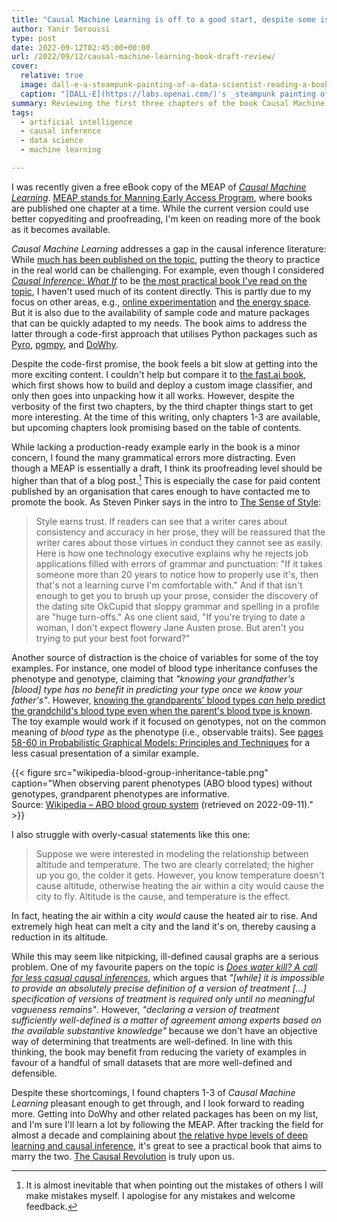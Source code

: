 ```yaml
---
title: "Causal Machine Learning is off to a good start, despite some issues"
author: Yanir Seroussi
type: post
date: 2022-09-12T02:45:00+00:00
url: /2022/09/12/causal-machine-learning-book-draft-review/
cover:
  relative: true
  image: dall-e-a-steampunk-painting-of-a-data-scientist-reading-a-book-about-causal-machine-learning.png
  caption: "[DALL·E](https://labs.openai.com/)'s _steampunk painting of a data scientist reading a book about causal machine learning_."
summary: Reviewing the first three chapters of the book Causal Machine Learning by Robert Osazuwa Ness.
tags:
  - artificial intelligence
  - causal inference
  - data science
  - machine learning

---
```

I was recently given a free eBook copy of the MEAP of [_Causal Machine Learning_](https://www.manning.com/books/causal-machine-learning). [MEAP stands for Manning Early Access Program](https://www.manning.com/meap-program), where books are published one chapter at a time. While the current version could use better copyediting and proofreading, I'm keen on reading more of the book as it becomes available.

_Causal Machine Learning_ addresses a gap in the causal inference literature: While [much has been published on the topic](https://yanirseroussi.com/causal-inference-reading-list/), putting the theory to practice in the real world can be challenging. For example, even though I considered [_Causal Inference: What If_](https://www.hsph.harvard.edu/miguel-hernan/causal-inference-book/) to be [the most practical book I've read on the topic](https://yanirseroussi.com/2018/12/24/the-most-practical-causal-inference-book-ive-read-is-still-a-draft/), I haven't used much of its content directly. This is partly due to my focus on other areas, e.g., [online experimentation](https://yanirseroussi.com/2022/01/14/analysis-strategies-in-online-a-b-experiments/) and [the energy space](https://yanirseroussi.com/2022/06/06/the-mission-matters-moving-to-climate-tech-as-a-data-scientist/). But it is also due to the availability of sample code and mature packages that can be quickly adapted to my needs. The book aims to address the latter through a code-first approach that utilises Python packages such as [Pyro](https://pyro.ai/), [pgmpy](https://pgmpy.org/), and [DoWhy](https://py-why.github.io/dowhy/).

Despite the code-first promise, the book feels a bit slow at getting into the more exciting content. I couldn't help but compare it to [the fast.ai book](https://github.com/fastai/fastbook), which first shows how to build and deploy a custom image classifier, and only then goes into unpacking how it all works. However, despite the verbosity of the first two chapters, by the third chapter things start to get more interesting. At the time of this writing, only chapters 1-3 are available, but upcoming chapters look promising based on the table of contents.

  While lacking a production-ready example early in the book is a minor concern, I found the many grammatical errors more distracting. Even though a MEAP is essentially a draft, I think its proofreading level should be higher than that of a blog post.[^inevitable-mistakes] This is especially the case for paid content published by an organisation that cares enough to have contacted me to promote the book. As Steven Pinker says in the intro to [The Sense of Style](https://stevenpinker.com/publications/sense-style-thinking-persons-guide-writing-21st-century):

> Style earns trust. If readers can see that a writer cares about consistency and accuracy in her prose, they will be reassured that the writer cares about those virtues in conduct they cannot see as easily. Here is how one technology executive explains why he rejects job applications filled with errors of grammar and punctuation: "If it takes someone more than 20 years to notice how to properly use it's, then that's not a learning curve I'm comfortable with." And if that isn't enough to get you to brush up your prose, consider the discovery of the dating site OkCupid that sloppy grammar and spelling in a profile are "huge turn-offs." As one client said, "If you're trying to date a woman, I don't expect flowery Jane Austen prose. But aren't you trying to put your best foot forward?"

Another source of distraction is the choice of variables for some of the toy examples. For instance, one model of blood type inheritance confuses the phenotype and genotype, claiming that _"knowing your grandfather's \[blood\] type has no benefit in predicting your type once we know your father's"_. However, [knowing the grandparents' blood types _can_ help predict the grandchild's blood type even when the parent's blood type is known](https://en.wikipedia.org/wiki/ABO_blood_group_system#Genetics). The toy example would work if it focused on genotypes, not on the common meaning of _blood type_ as the phenotype (i.e., observable traits). See [pages 58-60 in Probabilistic Graphical Models: Principles and Techniques](https://books.google.com.au/books?id=7dzpHCHzNQ4C&lpg=PA59&ots=px4BFm4XAP&pg=PA58#v=onepage&q&f=false) for a less casual presentation of a similar example.

{{< figure src="wikipedia-blood-group-inheritance-table.png" caption="When observing parent phenotypes (ABO blood types) without genotypes, grandparent phenotypes are informative.<br>Source: [Wikipedia &ndash; ABO blood group system](https://en.wikipedia.org/wiki/ABO_blood_group_system#Genetics) (retrieved on 2022-09-11)." >}}

I also struggle with overly-casual statements like this one:

> Suppose we were interested in modeling the relationship between altitude and temperature. The two are clearly correlated; the higher up you go, the colder it gets. However, you know temperature doesn't cause altitude, otherwise heating the air within a city would cause the city to fly. Altitude is the cause, and temperature is the effect.

In fact, heating the air within a city _would_ cause the heated air to rise. And extremely high heat can melt a city and the land it's on, thereby causing a reduction in its altitude.

While this may seem like nitpicking, ill-defined causal graphs are a serious problem. One of my favourite papers on the topic is [_Does water kill? A call for less casual causal inferences_](https://www.ncbi.nlm.nih.gov/pmc/articles/PMC5207342/), which argues that _"\[while\] it is impossible to provide an absolutely precise definition of a version of treatment \[...\] specification of versions of treatment is required only until no meaningful vagueness remains"_. However, _"declaring a version of treatment sufficiently well-defined is a matter of agreement among experts based on the available substantive knowledge"_ because we don't have an objective way of determining that treatments are well-defined. In line with this thinking, the book may benefit from reducing the variety of examples in favour of a handful of small datasets that are more well-defined and defensible.

Despite these shortcomings, I found chapters 1-3 of _Causal Machine Learning_ pleasant enough to get through, and I look forward to reading more. Getting into DoWhy and other related packages has been on my list, and I'm sure I'll learn a lot by following the MEAP. After tracking the field for almost a decade and complaining about [the relative hype levels of deep learning and causal inference](https://yanirseroussi.com/2016/02/14/why-you-should-stop-worrying-about-deep-learning-and-deepen-your-understanding-of-causality-instead/), it's great to see a practical book that aims to marry the two. [The Causal Revolution](https://arxiv.org/abs/1801.04016) is truly upon us.

[^inevitable-mistakes]: It is almost inevitable that when pointing out the mistakes of others I will make mistakes myself. I apologise for any mistakes and welcome feedback. 

